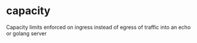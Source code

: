 # capacity
Capacity limits enforced on ingress instead of egress of traffic into an echo or golang server
